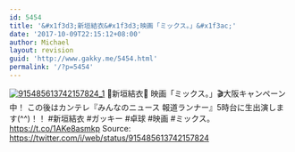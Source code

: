 ```yaml
---
id: 5454
title: '&#x1f3d3;新垣結衣&#x1f3d3;映画「ミックス。」&#x1f3ac;'
date: '2017-10-09T22:15:12+08:00'
author: Michael
layout: revision
guid: 'http://www.gakky.me/5454.html'
permalink: '/?p=5454'
---
```


[![915485613742157824_1](http://www.yui-aragaki.org/wp-content/uploads/2017/10/915485613742157824_1.jpg)](http://www.yui-aragaki.org/wp-content/uploads/2017/10/915485613742157824_1.jpg)
🏓新垣結衣🏓
映画「ミックス。」🎬大阪キャンペーン中！
この後はカンテレ『みんなのニュース 報道ランナー』5時台に生出演します(^^)！！
\#新垣結衣 #ガッキー #卓球 #映画 #ミックス。 https://t.co/1AKe8asmkp
Source: <https://twitter.com/i/web/status/915485613742157824>
